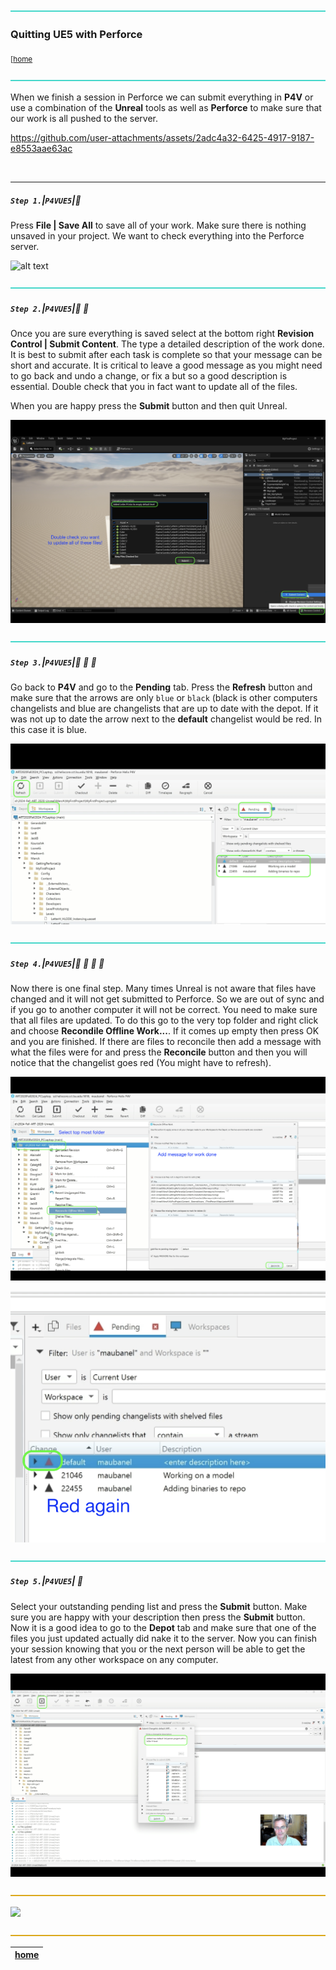 ![](../images/line3.png)

### Quitting UE5 with Perforce

<sub>[[home](../README.md#user-content-ue4-hello-world)</sub>

![](../images/line3.png)

When we finish a session in Perforce we can submit everything in **P4V** or use a combination of the **Unreal** tools as well as **Perforce** to make sure that our work is all pushed to the server.

https://github.com/user-attachments/assets/2adc4a32-6425-4917-9187-e8553aae63ac

<br>

---


##### `Step 1.`\|`P4VUE5`|:small_blue_diamond:

Press **File | Save All** to save all of your work.  Make sure there is nothing unsaved in your project.  We want to check everything into the Perforce server.

![alt text](images/saveall.png)

![](../images/line3.png)

##### `Step 2.`\|`P4VUE5`|:small_blue_diamond: :small_blue_diamond: 

Once you are sure everything is saved select at the bottom right **Revision Control | Submit Content**. The type a detailed description of the work done.  It is best to submit after each task is complete so that your message can be short and accurate.  It is critical to leave a good message as you might need to go back and undo a change, or fix a but so a good description is essential. Double check that you in fact want to update all of the files.

When you are happy press the **Submit** button and then quit Unreal.

![alt text](images/SubmitToP4InUnreal.png)

![](../images/line3.png)

##### `Step 3.`\|`P4VUE5`|:small_blue_diamond: :small_blue_diamond: :small_blue_diamond:

Go back to **P4V** and go to the **Pending** tab.  Press the **Refresh** button and make sure that the arrows are only `blue` or `black` (black is other computers changelists and blue are changelists that are up to date with the depot.  If it was not up to date the arrow next to the **default** changelist would be red.  In this case it is blue.

![alt text](images/PendingList.png)

![](../images/line3.png)

##### `Step 4.`\|`P4VUE5`|:small_blue_diamond: :small_blue_diamond: :small_blue_diamond: :small_blue_diamond:

Now there is one final step.  Many times Unreal is not aware that files have changed and it will not get submitted to Perforce.  So we are out of sync and if you go to another computer it will not be correct. You need to make sure that all files are updated.  To do this go to the very top folder and right click and choose **Recondile Offline Work...**.  If it comes up empty then press OK and you are finished.  If there are files to reconcile then add a message with what the files were for and press the **Reconcile** button and then you will notice that the changelist goes red (You might have to refresh).

![alt text](images/ReconcileOfflineWork.png)

![alt text](images/RedAgain.png)

![](../images/line3.png)

##### `Step 5.`\|`P4VUE5`| :small_orange_diamond:

Select your outstanding pending list and press the **Submit** button. Make sure you are happy with your description then press the **Submit** button. Now it is a good idea to go to the **Depot** tab and make sure that one of the files you just updated actually did nake it to the server.  Now you can finish your session knowing that you or the next person will be able to get the latest from any other workspace on any computer.

![alt text](images/SubmitFinalChanges.png)

![](../images/line.png)

<img src="https://via.placeholder.com/1000x100/45D7CA/000000/?text=Next Up - README.md File">

![](../images/line.png)

| [home](../README.md#user-content-ue4-hello-world) | 
|---|
